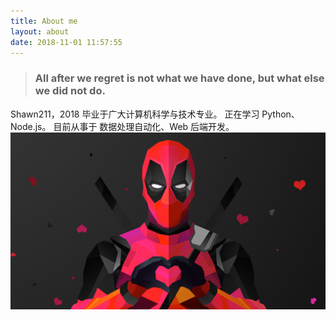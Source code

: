 ```yaml
---
title: About me
layout: about
date: 2018-11-01 11:57:55
---
```

>### All after we regret is not what we have done, but what else we did not do.

Shawn211，2018 毕业于广大计算机科学与技术专业。
正在学习 Python、Node.js。
目前从事于 数据处理自动化、Web 后端开发。
![死侍抽象插图](deadpool-abstract-artwork.jpg)